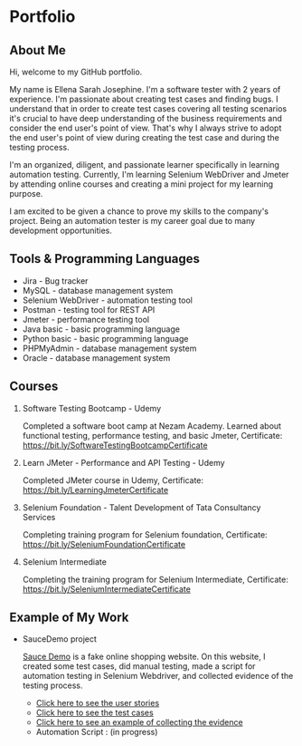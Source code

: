 # Portfolio
## About Me
Hi, welcome to my GitHub portfolio. 

My name is Ellena Sarah Josephine. I'm a software tester with 2 years of experience. I'm passionate about creating test cases and finding bugs. I understand that in order to create test cases covering all testing scenarios it's crucial to have deep understanding of the business requirements and consider the end user's point of view. That's why I always strive to adopt the end user's point of view during creating the test case and during the testing process.

I'm an organized, diligent, and passionate learner specifically in learning automation testing. Currently, I'm learning Selenium WebDriver and Jmeter by attending online courses and creating a mini project for my learning purpose.

I am excited to be given a chance to prove my skills to the company's project. Being an automation tester is my career goal due to many development opportunities.


## Tools & Programming Languages
* Jira - Bug tracker
* MySQL - database management system
* Selenium WebDriver - automation testing tool
* Postman - testing tool for REST API
* Jmeter - performance testing tool
* Java basic - basic programming language
* Python basic - basic programming language
* PHPMyAdmin - database management system
* Oracle - database management system


## Courses
1. Software Testing Bootcamp - Udemy

   Completed a software boot camp at Nezam Academy. Learned about functional testing, performance testing, and basic Jmeter, Certificate: https://bit.ly/SoftwareTestingBootcampCertificate

3. Learn JMeter - Performance and API Testing - Udemy

   Completed JMeter course in Udemy, Certificate: https://bit.ly/LearningJmeterCertificate

5. Selenium Foundation - Talent Development of Tata Consultancy Services

   Completing training program for Selenium foundation, Certificate: https://bit.ly/SeleniumFoundationCertificate
   
7. Selenium Intermediate

   Completing the training program for Selenium Intermediate, Certificate: https://bit.ly/SeleniumIntermediateCertificate 


## Example of My Work
* SauceDemo project

  [Sauce Demo](https://www.saucedemo.com/) is a fake  online shopping website. On this website, I created some test cases, did manual testing, made a script for automation testing in Selenium Webdriver, and collected evidence of the testing process.
  - [Click here to see the user stories](https://docs.google.com/document/d/1hOUgJ1agZ3QJMX_RV9L6iF6BqWaU4DrVeND8soS3cOI/edit?usp=sharing)
  - [Click here to see the test cases](https://docs.google.com/spreadsheets/d/1ZO0JDM4xcB8eP4dw9tbv7VLstJSIGXXxL5d9wQ0tWy8/edit?usp=sharing)
  - [Click here to see an example of collecting the evidence](https://docs.google.com/spreadsheets/d/1_Z-Hbe8Qf-9xiPszxRmKxULXOplnX3qVzXi2TUUXIE8/edit?usp=sharing)
  - Automation Script : (in progress)


